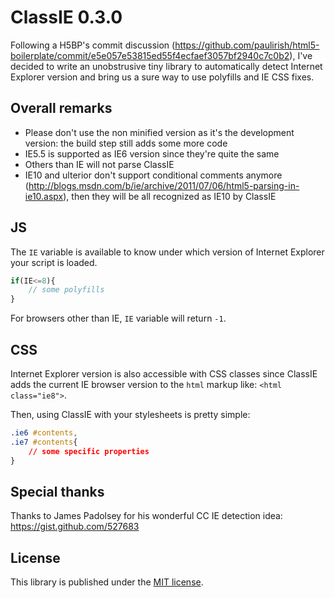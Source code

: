 ClassIE 0.3.0
=============

Following a H5BP's commit discussion (https://github.com/paulirish/html5-boilerplate/commit/e5e057e53815ed55f4ecfaef3057bf2940c7c0b2), I've decided to write an unobstrusive tiny library to automatically detect Internet Explorer version and bring us a sure way to use polyfills and IE CSS fixes.

Overall remarks
---------------

- Please don't use the non minified version as it's the development version: the build step still adds some more code
- IE5.5 is supported as IE6 version since they're quite the same
- Others than IE will not parse ClassIE
- IE10 and ulterior don't support conditional comments anymore (http://blogs.msdn.com/b/ie/archive/2011/07/06/html5-parsing-in-ie10.aspx), then they will be all recognized as IE10 by ClassIE

JS
--

The `IE` variable is available to know under which version of Internet Explorer your script is loaded.

```javascript
if(IE<=8){
    // some polyfills
}
```

For browsers other than IE, `IE` variable will return `-1`.

CSS
---

Internet Explorer version is also accessible with CSS classes since ClassIE adds the current IE browser version to the `html` markup like: `<html class="ie8">`.

Then, using ClassIE with your stylesheets is pretty simple:

```css
.ie6 #contents,
.ie7 #contents{
    // some specific properties
}
```

Special thanks
--------------

Thanks to James Padolsey for his wonderful CC IE detection idea: https://gist.github.com/527683

License
-------

This library is published under the [MIT license](http://dreamysource.mit-license.org).
